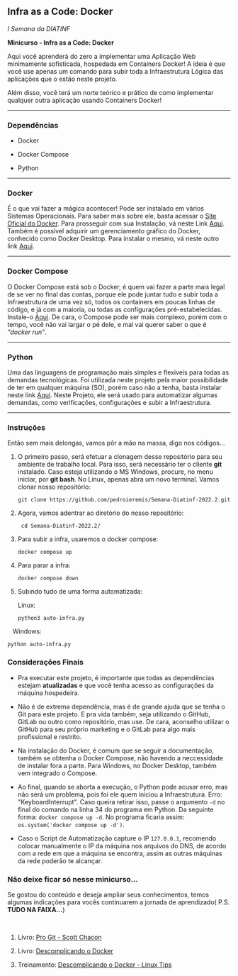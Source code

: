 ## __Infra as a Code: Docker__

_I Semana da DIATINF_

__Minicurso - Infra as a Code: Docker__

Aqui você aprenderá do zero a implementar uma Aplicação Web minimamente sofisticada, hospedada em Containers Docker! A ideia é que você use apenas um comando para subir toda a Infraestrutura Lógica das aplicações que o estão neste projeto.

Além disso, você terá um norte teórico e prático de como implementar qualquer outra aplicação usando Containers Docker!

---

### Dependências

- Docker

- Docker Compose

- Python

---

### Docker

É o que vai fazer a mágica acontecer! Pode ser instalado em vários Sistemas Operacionais. Para saber mais sobre ele, basta acessar o [Site Oficial do Docker](https://www.docker.com/). Para prosseguir com sua Instalação, vá neste Link [Aqui](https://docs.docker.com/engine/install/). Também é possível adquirir um gerenciamento gráfico do Docker, conhecido como Docker Desktop. Para instalar o mesmo, vá neste outro link [Aqui](https://docs.docker.com/desktop/).

---

### Docker Compose

O Docker Compose está sob o Docker, é quem vai fazer a parte mais legal de se ver no final das contas, porque ele pode juntar tudo e subir toda a Infraestrutura de uma vez só, todos os containers em poucas linhas de código, e já com a maioria, ou todas as configurações pré-estabelecidas. Instale-o [Aqui](https://docs.docker.com/compose/install/). De cara, o Compose pode ser mais complexo, porém com o tempo, você não vai largar o pé dele, e mal vai querer saber o que é _"docker run"_.

---

### Python

Uma das linguagens de programação mais simples e flexiveis para todas as demandas tecnológicas. Foi utilizada neste projeto pela maior possibilidade de ter em qualquer máquina (SO), porém caso não a tenha, basta instalar neste link [Aqui](https://www.python.org/downloads/). Neste Projeto, ele será usado para automatizar algumas demandas, como verificações, configurações e subir a Infraestrutura.

---

### Instruções

Então sem mais delongas, vamos pôr a mão na massa, digo nos códigos...

1. O primeiro passo, será efetuar a clonagem desse repositório para seu ambiente de trabalho local. Para isso, será necessário ter o cliente __git__ instalado. Caso esteja utilizando o MS Windows, procure, no menu iniciar,  por __git bash__. No Linux, apenas abra um novo terminal. Vamos clonar nosso repositório:
   
   ```shell
   git clone https://github.com/pedroieremis/Semana-Diatinf-2022.2.git
   ```

2. Agora, vamos adentrar ao diretório do nosso repositório:
   
   ```shell
    cd Semana-Diatinf-2022.2/
   ```

3. Para subir a infra, usaremos o docker compose:
   
   ```shell
   docker compose up
   ```

4. Para parar a infra:
   
   ```shell
   docker compose down
   ```

5. Subindo tudo de uma forma automatizada:
   
   Linux:
   
   ```shell
   python3 auto-infra.py
   ```

   Windows:

```shell
python auto-infra.py
```

### Considerações Finais

- Pra executar este projeto, é importante que todas as dependências estejam __atualizadas__ e que você tenha acesso as configurações da máquina hospedeira.

- Não é de extrema dependência, mas é de grande ajuda que se tenha o Git para este projeto. E pra vida também, seja utilizando o GitHub, GitLab ou outro como repositório, mas use. De cara, aconselho utilizar o GitHub para seu próprio marketing e o GitLab para algo mais profissional e restrito.

- Na instalação do Docker, é comum que se seguir a documentação, também se obtenha o Docker Compose, não havendo a neccessidade de instalar fora a parte. Para Windows, no Docker Desktop, também vem integrado o Compose.

- Ao final, quando se aborta a execução, o Python pode acusar erro, mas não será um problema, pois foi ele quem iniciou a Infraestrutura. Erro: "KeyboardInterrupt". Caso queira retirar isso, passe o arqumento ``-d`` no final do comando na linha 34 do programa em Python. Da seguinte forma: ``docker compose up -d``. No programa ficaria assim: ``os.system('docker compose up -d')``.

- Caso o Script de Automatização capture o IP ``127.0.0.1``, recomendo colocar manualmente o IP da máquina nos arquivos do DNS, de acordo com a rede em que a máquina se encontra, assim as outras máquinas da rede poderão te alcançar.


### Não deixe ficar só nesse minicurso...

Se gostou do conteúdo e deseja ampliar seus conhecimentos, temos algumas indicações para vocês continuarem a jornada de aprendizado( P.S. **TUDO NA FAIXA...**)

    

1. Livro: [Pro Git - Scott Chacon](https://git-scm.com/book/pt-br/v2)

2. Livro: [Descomplicando o Docker](https://livro.descomplicandodocker.com.br/chapters/chapter_00.html)

3. Treinamento: [Descomplicando o Docker - Linux Tips ](https://www.linuxtips.io/course/descomplicando-o-docker)
